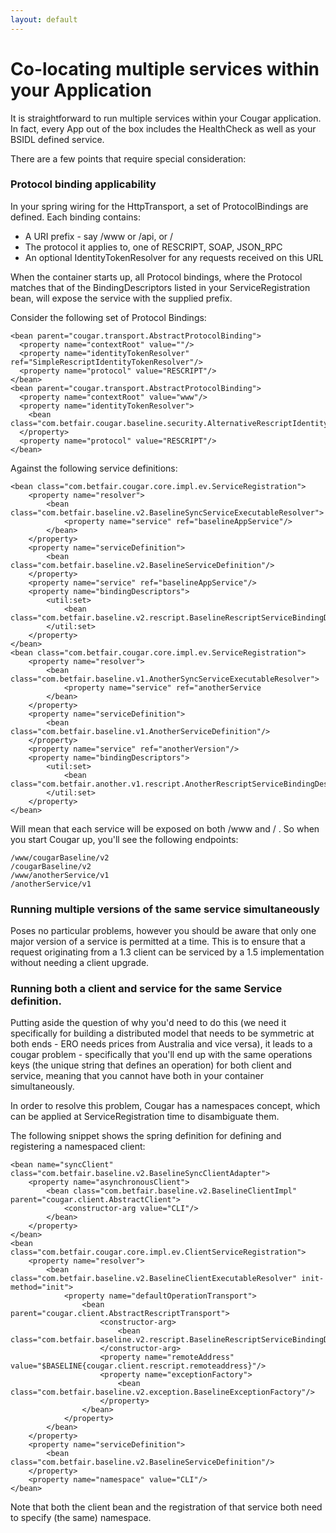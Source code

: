 ```yaml
---
layout: default
---
```

# Co-locating multiple services within your Application

It is straightforward to run multiple services within your Cougar application. In fact, every App out of the box includes
the HealthCheck as well as your BSIDL defined service.

There are a few points that require special consideration:

### Protocol binding applicability

In your spring wiring for the HttpTransport, a set of ProtocolBindings are defined. Each binding contains:

* A URI prefix - say /www or /api, or /
* The protocol it applies to, one of RESCRIPT, SOAP, JSON_RPC
* An optional IdentityTokenResolver for any requests received on this URL

When the container starts up, all Protocol bindings, where the Protocol matches that of the BindingDescriptors listed in
your ServiceRegistration bean, will expose the service with the supplied prefix.

Consider the following set of Protocol Bindings:

    <bean parent="cougar.transport.AbstractProtocolBinding">
      <property name="contextRoot" value=""/>
      <property name="identityTokenResolver" ref="SimpleRescriptIdentityTokenResolver"/>
      <property name="protocol" value="RESCRIPT"/>
    </bean>
    <bean parent="cougar.transport.AbstractProtocolBinding">
      <property name="contextRoot" value="www"/>
      <property name="identityTokenResolver">
        <bean class="com.betfair.cougar.baseline.security.AlternativeRescriptIdentityTokenResolver"/>
      </property>
      <property name="protocol" value="RESCRIPT"/>
    </bean>

Against the following service definitions:

    <bean class="com.betfair.cougar.core.impl.ev.ServiceRegistration">
        <property name="resolver">
            <bean class="com.betfair.baseline.v2.BaselineSyncServiceExecutableResolver">
                <property name="service" ref="baselineAppService"/>
            </bean>
        </property>
        <property name="serviceDefinition">
            <bean class="com.betfair.baseline.v2.BaselineServiceDefinition"/>
        </property>
        <property name="service" ref="baselineAppService"/>
        <property name="bindingDescriptors">
            <util:set>
                <bean class="com.betfair.baseline.v2.rescript.BaselineRescriptServiceBindingDescriptor"/>
            </util:set>
        </property>
    </bean>
    <bean class="com.betfair.cougar.core.impl.ev.ServiceRegistration">
        <property name="resolver">
            <bean class="com.betfair.baseline.v1.AnotherSyncServiceExecutableResolver">
                <property name="service" ref="anotherService
            </bean>
        </property>
        <property name="serviceDefinition">
            <bean class="com.betfair.baseline.v1.AnotherServiceDefinition"/>
        </property>
        <property name="service" ref="anotherVersion"/>
        <property name="bindingDescriptors">
            <util:set>
                <bean class="com.betfair.another.v1.rescript.AnotherRescriptServiceBindingDescriptor"/>
            </util:set>
        </property>
    </bean>

Will mean that each service will be exposed on both /www and / . So when you start Cougar up, you'll see the following endpoints:

    /www/cougarBaseline/v2
    /cougarBaseline/v2
    /www/anotherService/v1
    /anotherService/v1

### Running multiple versions of the same service simultaneously

Poses no particular problems, however you should be aware that only one major version of a service is permitted at a time.
This is to ensure that a request originating from a 1.3 client can be serviced by a 1.5 implementation without needing a
client upgrade.

### Running both a client and service for the same Service definition.

Putting aside the question of why you'd need to do this (we need it specifically for building a distributed model that
needs to be symmetric at both ends - ERO needs prices from Australia and vice versa), it leads to a cougar problem - specifically
that you'll end up with the same operations keys (the unique string that defines an operation) for both client and service,
meaning that you cannot have both in your container simultaneously.

In order to resolve this problem, Cougar has a namespaces concept, which can be applied at ServiceRegistration time to
disambiguate them.

The following snippet shows the spring definition for defining and registering a namespaced client:

    <bean name="syncClient" class="com.betfair.baseline.v2.BaselineSyncClientAdapter">
        <property name="asynchronousClient">
            <bean class="com.betfair.baseline.v2.BaselineClientImpl" parent="cougar.client.AbstractClient">
                <constructor-arg value="CLI"/>
            </bean>
        </property>
    </bean>
    <bean class="com.betfair.cougar.core.impl.ev.ClientServiceRegistration">
        <property name="resolver">
            <bean class="com.betfair.baseline.v2.BaselineClientExecutableResolver" init-method="init">
                <property name="defaultOperationTransport">
                    <bean parent="cougar.client.AbstractRescriptTransport">
                        <constructor-arg>
                            <bean class="com.betfair.baseline.v2.rescript.BaselineRescriptServiceBindingDescriptor"/>
                        </constructor-arg>
                        <property name="remoteAddress" value="$BASELINE{cougar.client.rescript.remoteaddress}"/>
                        <property name="exceptionFactory">
                            <bean class="com.betfair.baseline.v2.exception.BaselineExceptionFactory"/>
                        </property>
                    </bean>
                </property>
            </bean>
        </property>
        <property name="serviceDefinition">
            <bean class="com.betfair.baseline.v2.BaselineServiceDefinition"/>
        </property>
        <property name="namespace" value="CLI"/>
    </bean>

Note that both the client bean and the registration of that service both need to specify (the same) namespace.
